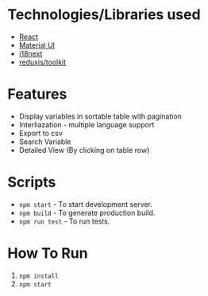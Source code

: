 # Technologies/Libraries used

- [React](https://reactjs.org/)
- [Material UI](https://mui.com/)
- [i18next](https://react.i18next.com/)
- [reduxjs/toolkit](https://redux-toolkit.js.org/)

# Features

- Display variables in sortable table with pagination
- Interliazation - multiple language support
- Export to csv
- Search Variable
- Detailed View (By clicking on table row)

# Scripts

- `npm start` - To start development server.
- `npm build` - To generate production build.
- `npm run test` - To run tests.

# How To Run

1. `npm install`
2. `npm start`

